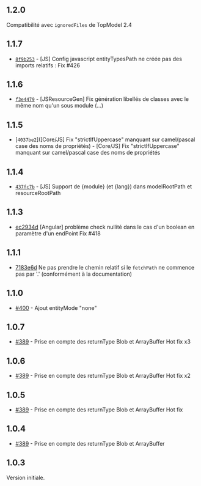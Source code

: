 ## 1.2.0

Compatibilité avec `ignoredFiles` de TopModel 2.4

## 1.1.7

- [`8f9b253`](https://github.com/klee-contrib/topmodel/commit/8f9b2535d25ca7918176e7f0c3b62c441612a877) - [JS] Config javascript entityTypesPath ne créée pas des imports relatifs : Fix #426

## 1.1.6

- [`f3e4479`](https://github.com/klee-contrib/topmodel/commit/f3e447955bdb11c30deb6c3d55fa51bb0b3890f1) - [JSResourceGen] Fix génération libellés de classes avec le même nom qu'un sous module (...)

## 1.1.5

- [`4037be2`]([Core/JS] Fix "strictIfUppercase" manquant sur camel/pascal case des noms de propriétés) - [Core/JS] Fix "strictIfUppercase" manquant sur camel/pascal case des noms de propriétés

## 1.1.4

- [`437fc7b`](https://github.com/klee-contrib/topmodel/commit/437fc7b20114047d51f6b5100f3214f483920324) - [JS] Support de {module} (et {lang}) dans modelRootPath et resourceRootPath

## 1.1.3

- [ec2934d](https://github.com/klee-contrib/topmodel/commit/ec2934d07f8ddcc64992d0f436212e2a190d6a6f) [Angular] problème check nullité dans le cas d'un boolean en paramètre d'un endPoint Fix #418

## 1.1.1

- [7183e6d](https://github.com/klee-contrib/topmodel/commit/7183e6dfc6261e7e096ebc24f0ebb6b70b819442) Ne pas prendre le chemin relatif si le `fetchPath` ne commence pas par '.' (conformément à la documentation)

## 1.1.0

- [#400](https://github.com/klee-contrib/topmodel/pull/400) - Ajout entityMode "none"

## 1.0.7

- [#389](https://github.com/klee-contrib/topmodel/pull/389) - Prise en compte des returnType Blob et ArrayBuffer Hot fix x3

## 1.0.6

- [#389](https://github.com/klee-contrib/topmodel/pull/389) - Prise en compte des returnType Blob et ArrayBuffer Hot fix x2

## 1.0.5

- [#389](https://github.com/klee-contrib/topmodel/pull/389) - Prise en compte des returnType Blob et ArrayBuffer Hot fix

## 1.0.4

- [#389](https://github.com/klee-contrib/topmodel/pull/389) - Prise en compte des returnType Blob et ArrayBuffer

## 1.0.3

Version initiale.
